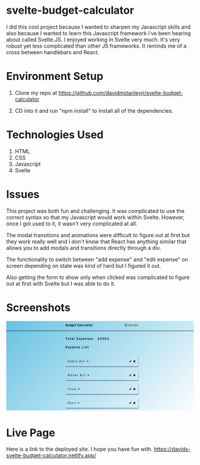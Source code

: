 # svelte-budget-calculator

I did this cool project because I wanted to sharpen my Javascript skills and also because I wanted to learn this Javascript framework i've been hearing about called Svelte.JS. I enjoyed working in Svelte very much. It's very robust yet less complicated than other JS frameworks. It reminds me of a cross between handlebars and React.

# Environment Setup

1. Clone my repo at https://github.com/davidmstanleyjr/svelte-budget-calculator

2. CD into it and run "npm install" to install all of the dependencies.

# Technologies Used
1. HTML
2. CSS 
3. Javascript
4. Svelte

# Issues
This project was both fun and challenging. It was complicated to use the correct syntax so that my Javascript would work within Svelte. However, once I got used to it, it wasn't very complicated at all. 

The modal transitions and animations were difficult to figure out at first but they work really well and I don't know that React has anything similar that allows you to add modals and transitions directly through a div.

The functionality to switch between "add expense" and "edit expense" on screen depending on state was kind of hard but I figured it out.

Also getting the form to show only when clicked was complicated to figure out at first with Svelte but I was able to do it.

# Screenshots

![Screenshot 1](assets/snip1.PNG)
# Live Page

Here is a link to the deployed site. I hope you have fun with.
https://davids-svelte-budget-calculator.netlify.app/